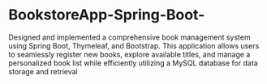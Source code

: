 # BookstoreApp-Spring-Boot-
Designed and implemented a comprehensive book management system using Spring Boot, Thymeleaf, and Bootstrap. This application allows users to seamlessly register new books, explore available titles, and manage a personalized book list while efficiently utilizing a MySQL database for data storage and retrieval
